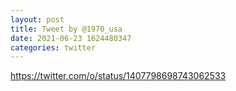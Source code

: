 ```yaml
--- 
layout: post 
title: Tweet by @1970_usa 
date: 2021-06-23 1624480347 
categories: twitter 
--- 
```

https://twitter.com/o/status/1407798698743062533